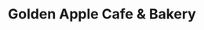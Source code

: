 ---
title: "Golden Apple Cafe & Bakery"
url: /chicago/golden-apple-cafe-and-bakery/
shop: bakery
---